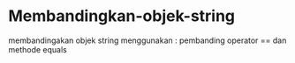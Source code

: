 # Membandingkan-objek-string
membandingakan objek string menggunakan : pembanding operator == dan methode equals
